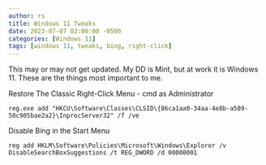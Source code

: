 ```yaml
---
author: rs
title: Windows 11 Tweaks
date: 2023-07-07 02:00:00 -0500 
categories: [Windows 11]
tags: [windows 11, tweaks, bing, right-click]
---
```


This may or may not get updated. My DD is Mint, but at work it is Windows 11. These are the things most important to me.

Restore The Classic Right-Click Menu - cmd as Administrator
```text
reg.exe add "HKCU\Software\Classes\CLSID\{86ca1aa0-34aa-4e8b-a509-50c905bae2a2}\InprocServer32" /f /ve
```

Disable Bing in the Start Menu
```text
reg add HKLM\Software\Policies\Microsoft\Windows\Explorer /v DisableSearchBoxSuggestions /t REG_DWORD /d 00000001
```
